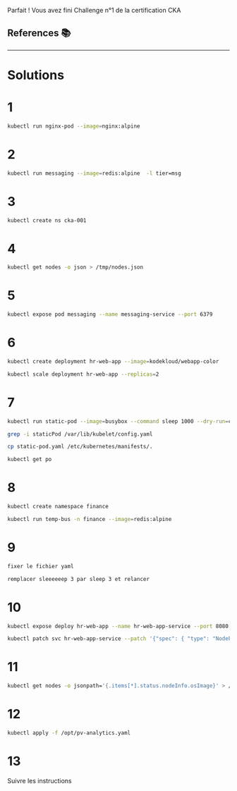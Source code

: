 Parfait ! Vous avez fini Challenge n°1 de la certification CKA


## References 📚


---
# Solutions    
# 1

```bash
kubectl run nginx-pod --image=nginx:alpine
```

# 2

```bash
kubectl run messaging --image=redis:alpine  -l tier=msg
```

# 3 

```bash
kubectl create ns cka-001
```

# 4 

```bash
kubectl get nodes -o json > /tmp/nodes.json
```

# 5

```bash
kubectl expose pod messaging --name messaging-service --port 6379
```

# 6 

```bash
kubectl create deployment hr-web-app --image=kodekloud/webapp-color
```

```bash
kubectl scale deployment hr-web-app --replicas=2   
```

# 7 

```bash
kubectl run static-pod --image=busybox --command sleep 1000 --dry-run=client -o yaml > static-pod.yaml
```

```bash
grep -i staticPod /var/lib/kubelet/config.yaml
```

```bash
cp static-pod.yaml /etc/kubernetes/manifests/.
```

```bash
kubectl get po
```

# 8

```bash
kubectl create namespace finance
```

```bash
kubectl run temp-bus -n finance --image=redis:alpine
```

# 9 
  ```bash
fixer le fichier yaml 

remplacer sleeeeeep 3 par sleep 3 et relancer
```

# 10

```bash
kubectl expose deploy hr-web-app --name hr-web-app-service --port 8080  --type NodePort --target-port 8080 
```


```bash
kubectl patch svc hr-web-app-service --patch '{"spec": { "type": "NodePort", "ports": [ { "nodePort": 30082, "port": 8080, "protocol": "TCP", "targetPort": 8080 } ] } }'
```

# 11 

```bash
kubectl get nodes -o jsonpath='{.items[*].status.nodeInfo.osImage}' > /tmp/osImage.txt
```

# 12

```bash
kubectl apply -f /opt/pv-analytics.yaml
```

# 13 

Suivre les instructions